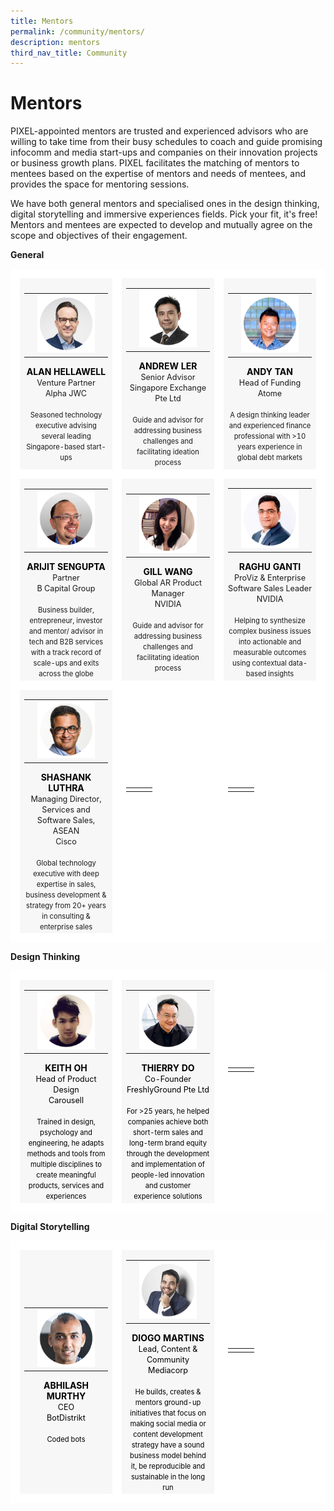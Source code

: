 ```yaml
---
title: Mentors
permalink: /community/mentors/
description: mentors
third_nav_title: Community
---
```

# Mentors
PIXEL-appointed mentors are trusted and experienced advisors who are willing to take time from their busy schedules to coach and guide promising infocomm and media start-ups and companies on their innovation projects or business growth plans. PIXEL facilitates the matching of mentors to mentees based on the expertise of mentors and needs of mentees, and provides the space for mentoring sessions.

We have both general mentors and specialised ones in the design thinking, digital storytelling and immersive experiences fields. Pick your fit, it's free! Mentors and mentees are expected to develop and mutually agree on the scope and objectives of their engagement. 

**General**
<table>
    <!-- ROW 1 -->
	<tr>
		<td style="background:#F7F7F7; border: 15px solid white; width:33%; text-align: center; ">	
			<a href="https://www.linkedin.com/in/alan-hellawell-96a3263/" target="_blank" style="text-decoration: none; color:black;">	
			<table>
				<tr>
					<td></td>
					<td><img src="/images/Community/Mentors/alan-hellawell.png"></td>
					<td></td>
				</tr>
			</table>
			<b>ALAN HELLAWELL</b></a>
			<br><span style="font-size:0.9em;">Venture Partner</span>
			<br><span style="font-size:0.9em;">Alpha JWC</span>
			<br><br><span style="font-size:0.8em; line-height:0.8em;">Seasoned technology executive advising several leading Singapore-based start-ups</span>
		</td>
		<td style="background:#F7F7F7; border: 15px solid white; width:33%; text-align: center; ">	
			<a href="https://www.linkedin.com/in/andrew-ler-b042882b/" target="_blank" style="text-decoration: none; color:black;">	
			<table>
				<tr>
					<td></td>
					<td><img src="/images/Community/Mentors/andrewler.png"></td>
					<td></td>
				</tr>
			</table>
			<b>ANDREW LER</b></a>
			<br><span style="font-size:0.9em;">Senior Advisor</span>
			<br><span style="font-size:0.9em;">Singapore Exchange Pte Ltd</span>
			<br><br><span style="font-size:0.8em; line-height:0.8em;">Guide and advisor for addressing business challenges and facilitating ideation process</span>
		</td>
		<td style="background:#F7F7F7; border: 15px solid white; width:33%; text-align: center; ">	
			<a href="https://www.linkedin.com/in/andytanyy/" target="_blank" style="text-decoration: none; color:black;">		
			<table>
				<tr>
					<td></td>
					<td><img src="/images/Community/Mentors/andytan.png"></td>
					<td></td>
				</tr>
			</table>
			<b>ANDY TAN</b></a>
			<br><span style="font-size:0.9em;">Head of Funding</span>
			<br><span style="font-size:0.9em;">Atome</span>
			<br><br><span style="font-size:0.8em; line-height:0.8em;">A design thinking leader and experienced finance professional with >10 years experience in global debt markets</span>
		</td>
	</tr>
    <!-- ROW 2 -->
    <tr>
		<td style="background:#F7F7F7; border: 15px solid white; width:33%; text-align: center; ">	
			<a href="https://www.linkedin.com/in/arijit-sengupta/" target="_blank" style="text-decoration: none; color:black;">		
			<table>
				<tr>
					<td></td>
					<td><img src="/images/Community/Mentors/arijit_sengupta.png"></td>
					<td></td>
				</tr>
			</table>
			<b>ARIJIT SENGUPTA</b></a>
			<br><span style="font-size:0.9em;">Partner</span>
			<br><span style="font-size:0.9em;">B Capital Group</span>
			<br><br><span style="font-size:0.8em; line-height:0.8em;">Business builder, entrepreneur, investor and mentor/ advisor in tech and B2B services with a track record of scale-ups and exits across the globe</span>
		</td>
		<td style="background:#F7F7F7; border: 15px solid white; width:33%; text-align: center; ">
			<a href="https://www.linkedin.com/in/gill-wang-39116a15a/" target="_blank" style="text-decoration: none; color:black;">			
			<table>
				<tr>
					<td></td>
					<td><img src="/images/Community/Mentors/gillwang.png"></td>
					<td></td>
				</tr>
			</table>
			<b>GILL WANG</b></a>
			<br><span style="font-size:0.9em;">Global AR Product Manager</span>
			<br><span style="font-size:0.9em;">NVIDIA</span>
			<br><br><span style="font-size:0.8em; line-height:0.8em;">Guide and advisor for addressing business challenges and facilitating ideation process</span>
		</td>
		<td style="background:#F7F7F7; border: 15px solid white; width:33%; text-align: center; ">	
			<a href="https://www.linkedin.com/in/rganti9/" target="_blank" style="text-decoration: none; color:black;">		
			<table>
				<tr>
					<td></td>
					<td><img src="/images/Community/Mentors/raghuganti.png"></td>
					<td></td>
				</tr>
			</table>
			<b>RAGHU GANTI</b></a>
			<br><span style="font-size:0.9em;">ProViz & Enterprise Software Sales Leader</span>
			<br><span style="font-size:0.9em;">NVIDIA</span>
			<br><br><span style="font-size:0.8em; line-height:0.8em;">Helping to synthesize complex business issues into actionable and measurable outcomes using contextual data-based insights</span>
		</td>
	</tr>
    <!-- ROW 3 -->
    <tr>
		<td style="background:#F7F7F7; border: 15px solid white; width:33%; text-align: center; ">	
			<a href="https://www.linkedin.com/in/shashankluthra/" target="_blank" style="text-decoration: none; color:black;">
			<table>
				<tr>
					<td></td>
					<td><img src="/images/Community/Mentors/shashankluthra.png"></td>
					<td></td>
				</tr>
			</table>
			<b>SHASHANK LUTHRA</b></a>
			<br><span style="font-size:0.9em;">Managing Director, Services and Software Sales, ASEAN</span>
			<br><span style="font-size:0.9em;">Cisco</span>
			<br><br><span style="font-size:0.8em; line-height:0.8em;">Global technology executive with deep expertise in sales, business development & strategy from 20+ years in consulting & enterprise sales</span>
		</td>
		<td style="background:white; border: 15px solid white; width:33%;">		
			<table>
				<tr>
					<td></td>
					<td></td>
					<td></td>
				</tr>
			</table>
			<b></b>
			<br><span style="font-size:0.9em;"></span>
			<br><span style="font-size:0.9em;"></span>
			<br><br><span style="font-size:0.8em; line-height:0.8em;"></span>
		</td>
		<td style="background:white; border: 15px solid white; width:33%;">		
			<table>
				<tr>
					<td></td>
					<td></td>
					<td></td>
				</tr>
			</table>
			<b></b>
			<br><span style="font-size:0.9em;"></span>
			<br><span style="font-size:0.9em;"></span>
			<br><br><span style="font-size:0.8em; line-height:0.8em;"></span>
		</td>
	</tr>
</table>

**Design Thinking**
<table>
    <!-- ROW 1 -->
	<tr>
		<td style="background:#F7F7F7; border: 15px solid white; width:33%; text-align: center; ">	
			<a href="https://www.linkedin.com/in/keithoh/" target="_blank" style="text-decoration: none; color:black;">	
			<table>
				<tr>
					<td></td>
					<td><img src="/images/Community/Mentors/keith-oh.png"></td>
					<td></td>
				</tr>
			</table>
			<b>KEITH OH</b>
			<br><span style="font-size:0.9em;">Head of Product Design</span>
			<br><span style="font-size:0.9em;">Carousell</span>
			<br><br><span style="font-size:0.8em; line-height:0.8em;">Trained in design, psychology and engineering, he adapts methods and tools from multiple disciplines to create meaningful products, services and experiences</span>
			</a>
		</td>
		<td style="background:#F7F7F7; border: 15px solid white; width:33%; text-align: center; ">	
			<a href="https://www.linkedin.com/in/thierry-do/?originalSubdomain=sg" target="_blank" style="text-decoration: none; color:black;">	
			<table>
				<tr>
					<td></td>
					<td><img src="/images/Community/Mentors/thierry-do.png"></td>
					<td></td>
				</tr>
			</table>
			<b>THIERRY DO</b>
			<br><span style="font-size:0.9em;">Co-Founder</span>
			<br><span style="font-size:0.9em;">FreshlyGround Pte Ltd</span>
			<br><br><span style="font-size:0.8em; line-height:0.8em;">For >25 years, he helped companies achieve both short-term sales and long-term brand equity through the development and implementation of people-led innovation and customer experience solutions</span>
			</a>
		</td>
		<td style="background:white; border: 15px solid white; width:33%; text-align: center; ">		
			<table>
				<tr>
					<td></td>
					<td></td>
					<td></td>
				</tr>
			</table>
			<b></b>
			<br><span style="font-size:0.9em;"></span>
			<br><span style="font-size:0.9em;"></span>
			<br><br><span style="font-size:0.8em; line-height:0.8em;"></span>
		</td>
	</tr>
</table>

**Digital Storytelling**
<table>
    <!-- ROW 1 -->
	<tr>
		<td style="background:#F7F7F7; border: 15px solid white; width:33%; text-align: center; ">	
			<a href="https://www.linkedin.com/in/abhilashmurthy/" target="_blank" style="text-decoration: none; color:black;">	
			<table>
				<tr>
					<td></td>
					<td><img src="/images/Community/Mentors/abhilash-murthy.png"></td>
					<td></td>
				</tr>
			</table>
			<b>ABHILASH MURTHY</b>
			<br><span style="font-size:0.9em;">CEO</span>
			<br><span style="font-size:0.9em;">BotDistrikt</span>
			<br><br><span style="font-size:0.8em; line-height:0.8em;">Coded bots</span>
			</a>
		</td>
		<td style="background:#F7F7F7; border: 15px solid white; width:33%; text-align: center; ">	
			<a href="https://www.linkedin.com/in/diogocordesanicetomartins/" target="_blank" style="text-decoration: none; color:black;">	
			<table>
				<tr>
					<td></td>
					<td><img src="/images/Community/Mentors/diogomartins.png"></td>
					<td></td>
				</tr>
			</table>
			<b>DIOGO MARTINS</b>
			<br><span style="font-size:0.9em;">Lead, Content & Community</span>
			<br><span style="font-size:0.9em;">Mediacorp</span>
			<br><br><span style="font-size:0.8em; line-height:0.8em;">He builds, creates & mentors ground-up initiatives that focus on making social media or content development strategy have a sound business model behind it, be reproducible and sustainable in the long run</span>
			</a>
		</td>
		<td style="background:white; border: 15px solid white; width:33%; text-align: center; ">		
			<table>
				<tr>
					<td></td>
					<td></td>
					<td></td>
				</tr>
			</table>
			<b></b>
			<br><span style="font-size:0.9em;"></span>
			<br><span style="font-size:0.9em;"></span>
			<br><br><span style="font-size:0.8em; line-height:0.8em;"></span>
		</td>
	</tr>
</table>